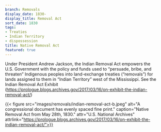 ```yaml
---
branch: Removals
display_date: 1830-
display_title: Removal Act
sort_date: 1830
tags:
- Treaties
- Indian Territory
- dispossession
title: Native Removal Act
featured: true
---
```


Under President Andrew Jackson, the Indian Removal Act empowers the U.S. Government with the policy and funds used to “persuade, bribe, and threaten” Indigenous peoples into land-exchange treaties (“removals”) for lands assigned to them in “Indian Territory” west of the Mississippi. See the Indian Removal Act Exhibit (https://prologue.blogs.archives.gov/2017/03/16/on-exhibit-the-indian-removal-act/)

{{< figure src="images/removals/indian-removal-act-b.jpeg" alt="A congressional document has evenly spaced fine print." caption="Native Removal Act from May 28th, 1830." attr="U.S. National Archives" attrlink="https://prologue.blogs.archives.gov/2017/03/16/on-exhibit-the-indian-removal-act/">}}
